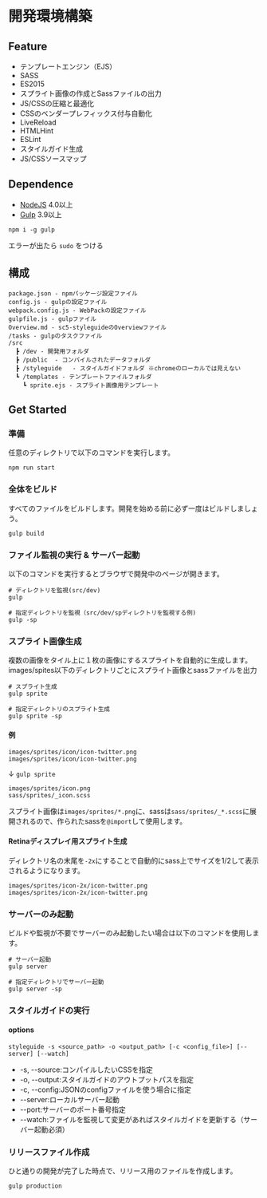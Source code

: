 # 開発環境構築
## Feature
- テンプレートエンジン（EJS）
- SASS
- ES2015
- スプライト画像の作成とSassファイルの出力
- JS/CSSの圧縮と最適化
- CSSのベンダープレフィックス付与自動化
- LiveReload
- HTMLHint
- ESLint
- スタイルガイド生成
- JS/CSSソースマップ

## Dependence
- [NodeJS](https://nodejs.org/) 4.0以上
- [Gulp](http://gulpjs.com/) 3.9以上

```
npm i -g gulp
```

 エラーが出たら `sudo` をつける

## 構成

```
package.json - npmパッケージ設定ファイル
config.js - gulpの設定ファイル
webpack.config.js - WebPackの設定ファイル
gulpfile.js - gulpファイル
Overview.md - sc5-styleguideのOverviewファイル
/tasks - gulpのタスクファイル
/src
  ┣ /dev - 開発用フォルダ
  ┣ /public  - コンパイルされたデータフォルダ
  ┣ /styleguide   - スタイルガイドフォルダ ※chromeのローカルでは見えない
  ┗ /templates - テンプレートファイルフォルダ
    ┗ sprite.ejs - スプライト画像用テンプレート
```

## Get Started
### 準備
任意のディレクトリで以下のコマンドを実行します。

```
npm run start
```

### 全体をビルド
すべてのファイルをビルドします。開発を始める前に必ず一度はビルドしましょう。

```
gulp build
```

### ファイル監視の実行 & サーバー起動
以下のコマンドを実行するとブラウザで開発中のページが開きます。

```
# ディレクトリを監視(src/dev)
gulp

# 指定ディレクトリを監視（src/dev/spディレクトリを監視する例)
gulp -sp
```

### スプライト画像生成
複数の画像をタイル上に１枚の画像にするスプライトを自動的に生成します。images/spites以下のディレクトリごとにスプライト画像とsassファイルを出力

```
# スプライト生成
gulp sprite

# 指定ディレクトリのスプライト生成
gulp sprite -sp
```

#### 例

```
images/sprites/icon/icon-twitter.png
images/sprites/icon/icon-twitter.png
```

↓ `gulp sprite`

```
images/sprites/icon.png
sass/sprites/_icon.scss
```

スプライト画像は`images/sprites/*.png`に、sassは`sass/sprites/_*.scss`に展開されるので、作られたsassを`@import`して使用します。

#### Retinaディスプレイ用スプライト生成
ディレクトリ名の末尾を`-2x`にすることで自動的にsass上でサイズを1/2して表示されるようになります。

```
images/sprites/icon-2x/icon-twitter.png
images/sprites/icon-2x/icon-twitter.png
```

### サーバーのみ起動
ビルドや監視が不要でサーバーのみ起動したい場合は以下のコマンドを使用します。

```
# サーバー起動
gulp server

# 指定ディレクトリでサーバー起動
gulp server -sp
```

### スタイルガイドの実行

#### options
```
styleguide -s <source_path> -o <output_path> [-c <config_file>] [--server] [--watch]
```
- -s, --source:コンパイルしたいCSSを指定
- -o, --output:スタイルガイドのアウトプットパスを指定
- -c, --config:JSONのconfigファイルを使う場合に指定
- --server:ローカルサーバー起動
- --port:サーバーのポート番号指定
- --watch:ファイルを監視して変更があればスタイルガイドを更新する（サーバー起動必須）

### リリースファイル作成
ひと通りの開発が完了した時点で、リリース用のファイルを作成します。

```
gulp production
```
